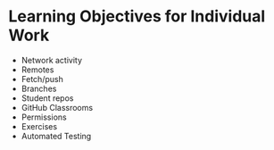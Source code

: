 # Learning Objectives for Individual Work

* Network activity
* Remotes
* Fetch/push
* Branches
* Student repos
* GitHub Classrooms
* Permissions
* Exercises
* Automated Testing
